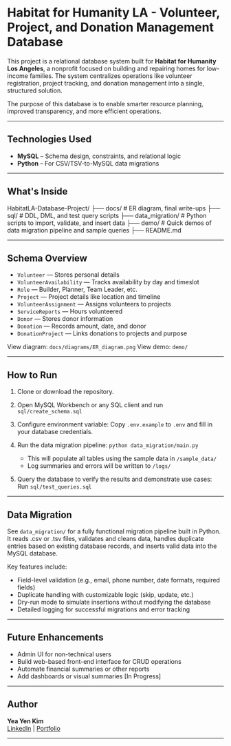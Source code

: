 # Habitat for Humanity LA - Volunteer, Project, and Donation Management Database

This project is a relational database system built for **Habitat for Humanity Los Angeles**, a nonprofit focused on building and repairing homes for low-income families. The system centralizes operations like volunteer registration, project tracking, and donation management into a single, structured solution.

The purpose of this database is to enable smarter resource planning, improved transparency, and more efficient operations.

---

## Technologies Used

- **MySQL** – Schema design, constraints, and relational logic
- **Python** – For CSV/TSV-to-MySQL data migrations

---

## What's Inside

HabitatLA-Database-Project/
├── docs/ # ER diagram, final write-ups
├── sql/ # DDL, DML, and test query scripts
├── data_migration/ # Python scripts to import, validate, and insert data
├── demo/ # Quick demos of data migration pipeline and sample queries
├── README.md

---

## Schema Overview

- `Volunteer` — Stores personal details
- `VolunteerAvailability` — Tracks availability by day and timeslot
- `Role` — Builder, Planner, Team Leader, etc.
- `Project` — Project details like location and timeline
- `VolunteerAssignment` — Assigns volunteers to projects
- `ServiceReports` — Hours volunteered
- `Donor` — Stores donor information
- `Donation` — Records amount, date, and donor
- `DonationProject` — Links donations to projects and purpose

View diagram: `docs/diagrams/ER_diagram.png`
View demo: `demo/`

---

## How to Run

1. Clone or download the repository.

2. Open MySQL Workbench or any SQL client and run `sql/create_schema.sql`

3. Configure environment variable: Copy `.env.example` to `.env` and fill in your database credentials.

4. Run the data migration pipeline: `python data_migration/main.py`

   - This will populate all tables using the sample data in `/sample_data/`
   - Log summaries and errors will be written to `/logs/`

5. Query the database to verify the results and demonstrate use cases: Run `sql/test_queries.sql`

---

## Data Migration

See `data_migration/` for a fully functional migration pipeline built in Python. It reads .csv or .tsv files, validates and cleans data, handles duplicate entries based on existing database records, and inserts valid data into the MySQL database.

Key features include:

- Field-level validation (e.g., email, phone number, date formats, required fields)
- Duplicate handling with customizable logic (skip, update, etc.)
- Dry-run mode to simulate insertions without modifying the database
- Detailed logging for successful migrations and error tracking

---

## Future Enhancements

- Admin UI for non-technical users
- Build web-based front-end interface for CRUD operations
- Automate financial summaries or other reports
- Add dashboards or visual summaries [In Progress]

---

## Author

**Yea Yen Kim**  
[LinkedIn](https://www.linkedin.com/in/yea-yen-kim/) | [Portfolio](https://yenlucykim.github.io/Portfolio.github.io/)

---
